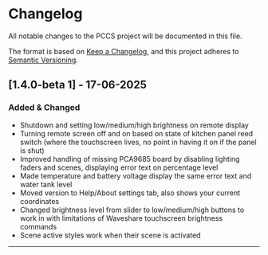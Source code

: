 # Changelog
All notable changes to the PCCS project will be documented in this file.

The format is based on [Keep a Changelog](https://keepachangelog.com/en/1.0.0/), and this project adheres to [Semantic Versioning](https://semver.org/spec/v2.0.0.html).

## [1.4.0-beta 1] - 17-06-2025

### Added & Changed
- Shutdown and setting low/medium/high brightness on remote display
- Turning remote screen off and on based on state of kitchen panel reed switch (where the touchscreen lives, no point in having it on if the panel is shut)
- Improved handling of missing PCA9685 board by disabling lighting faders and scenes, displaying error text on percentage level
- Made temperature and battery voltage display the same error text and water tank level
- Moved version to Help/About settings tab, also shows your current coordinates
- Changed brightness level from slider to low/medium/high buttons to work in with limitations of Waveshare touchscreen brightness commands
- Scene active styles work when their scene is activated

---